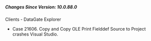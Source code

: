 ﻿<h5 id="SinceVersion">Changes Since Version: 10.0.88.0</h5>

<span class="changeNoteHeading"> Clients - DataGate Explorer</span>
<ul>
    <li>Case 21606. Copy and Copy OLE Print Fielddef Source to Project crashes Visual Studio.</li>
</ul>
